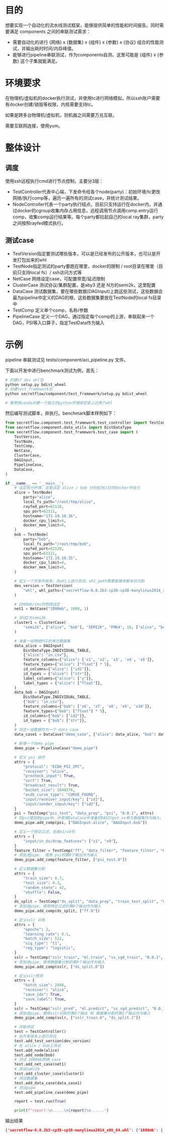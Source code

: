 # 目的

想要实现一个自动化的流水线测试框架，能够提供简单的性能和时间报告。同时需要满足 components 之间的串联测试需求：

- 需要自动化的进行 {网络} x {数据集} x {组件} x {参数} x {协议} 组合的性能测试，并输出耗时时间/内存峰值。
- 能够进行pipeline串联测试，作为components自测，这里可能是 {组件} x {参数} 这个子集就能满足。

# 环境要求

在物理机/虚拟机的docker执行测试，并使用tc进行网络模拟。所以ssh账户需要有docker创建/销毁等权限，内核需要支持tc。

如果是跨多台物理机/虚拟机，则机器之间需要万兆互联。

需要互联网连接，使用yum。

# 整体设计

## 调度

使用ssh远程执行cmd进行节点控制，主要分3层：

- TestController代表中心端，下发命令给各个node(party)：初始环境/tc更改网络/执行comp等，遍历一遍所有的测试case，并统计测试结果。
- NodeController代表一个party执行结点，目前只支持运行在docker内，并通过docker的cgroup收集内存占用信息，远程调用节点调用comp.entry运行comp，收集comp运行结果等。每个party都拉起自己的local ray集群，party之间按照rayfed模式执行。

## 测试case

- TestVersion指定要测试哪些版本，可以是已经发布的公开版本，也可以是开发打包出来的whl
- TestNode指定测试的party要跑在哪里，docker的限制 / root目录在哪里（目前只支持local fs）/ ssh访问方式等
- NetCase 网络设定case，可配置带宽/延迟限制
- ClusterCase 测试协议/集群配置，是aby3 还是 N方的semi2k，这里配置
- DataCase 测试数据集，要在哪些数据(DAGInput)上跑这些测试，这些数据会最为pipeline中定义的DAG的根，这些数据集要放在TestNode的local fs目录中
- TestComp 定义单个comp，名称/参数
- PipelineCase 定义一个DAG，通过指定每个comp的上游，串联起来一个DAG，PSI等入口算子，指定TestData作为输入

# 示例

pipeline 串联测试见 tests/component/aci_pipeline.py 文件。

下面以开发中进行benchmark测试为例，首先：

```bash
# 创建sf dev whl包
python setup.py bdist_wheel
# 创建test_framework包
python secretflow/component/test_framework/setup.py bdist_wheel

# 推荐用conda创建一个独立的python环境继安装上述两个whl
```

然后编写测试脚本，并执行。benchmark脚本样例如下：

```python
from secretflow.component.test_framework.test_controller import TestController
from secretflow.component.data_utils import DistDataType
from secretflow.component.test_framework.test_case import (
    TestVersion,
    TestNode,
    TestComp,
    NetCase,
    ClusterCase,
    DAGInput,
    PipelineCase,
    DataCase,
)

if __name__ == '__main__':
    # 设定执行环境，这里设定 alice / bob 分别在36/35的docker中执行
    alice = TestNode(
        party="alice",
        local_fs_path="/root/tmp/alice",
        rayfed_port=62110,
        spu_port=62111,
        hostname="172.19.10.36",
        docker_cpu_limit=4,
        docker_mem_limit=0,
    )
    bob = TestNode(
        party="bob",
        local_fs_path="/root/tmp/bob",
        rayfed_port=62120,
        spu_port=62121,
        hostname="172.19.10.35",
        docker_cpu_limit=4,
        docker_mem_limit=0,
    )

    # 定义一个开发中版本，在whl上进行测试，whl_path需要能被本脚本访问到
    dev_version = TestVersion(
        "whl", whl_paths=["secretflow-0.8.2b3-cp38-cp38-manylinux2014_x86_64.whl"]
    )

    # 1000mb/1ms的网络设定
    net1 = NetCase("1000mb", 1000, 1)

    # 测试2方semi2k
    cluster1 = ClusterCase(
        "semi2k", ["alice", "bob"], "SEMI2K", "FM64", 18, ["alice", "bob"]
    )

    # 准备一组喂给PSI的单方数据集
    data_alice = DAGInput(
        DistDataType.INDIVIDUAL_TABLE,
        {"alice": "in.csv"},
        feature_columns={"alice": ['x1', 'x2', 'x3', 'x4', 'x5']},
        feature_types={"alice": ["float"] * 5},
        id_columns={"alice": ["id1"]},
        id_types = {"alice": ["str"]},
        label_columns={"alice": ["y"]},
        label_types = {"alice": ["float"]},
    )
    data_bob = DAGInput(
        DistDataType.INDIVIDUAL_TABLE,
        {"bob": "in.csv"},
        feature_columns={"bob": ['x6', 'x7', 'x8', 'x9', 'x10']},
        feature_types={"bob": ["float"] * 5},
        id_columns={"bob": ["id2"]},
        id_types = {"bob": ["str"]},
    )
    # 将这一组数据作为一个 data case
    data_case1 = DataCase("demo_case", {"alice": data_alice, "bob": data_bob})

    # 新增一个demo pipe
    demo_pipe = PipelineCase("demo_pipe")

    # 定义 psi 组件
    attrs = {
        "protocol": "ECDH_PSI_2PC",
        "receiver": "alice",
        "precheck_input": True,
        "sort": True,
        "broadcast_result": True,
        "bucket_size": 1048576,
        "ecdh_curve_type": "CURVE_FOURQ",
        "input/receiver_input/key": ["id1"],
        "input/sender_input/key": ["id2"],
    }
    psi = TestComp("psi_test", "data_prep", "psi", "0.0.1", attrs)
    # 将psi增加到pipe中，并使用DataCase中准备的DAGInput.xx单方数据集作为输入，这里是整个DAG的起点
    demo_pipe.add_comp(psi, ["DAGInput.alice", "DAGInput.bob"])

    # 定义一个特征过滤，去掉x1/x9列
    attrs = {
        "input/in_ds/drop_features": ["x1", "x9"],
    }
    feature_filter = TestComp("ff", "data_filter", "feature_filter", "0.0.1", attrs)
    # 添加进pipe， 使用 psi的第0个输出作为输入
    demo_pipe.add_comp(feature_filter, ["psi_test.0"])

    # 定义数据集分割
    attrs = {
        "train_size": 0.7,
        "test_size": 0.3,
        "random_state": 42,
        "shuffle": False,
    }
    ds_split = TestComp("ds_split", "data_prep", "train_test_split", "0.0.1", attrs)
    # 添加进pipe，使用特征过滤的第0个输出作为输入
    demo_pipe.add_comp(ds_split, ["ff.0"])

    # 定义sslr 训练
    attrs = {
        "epochs": 2,
        "learning_rate": 0.1,
        "batch_size": 512,
        "sig_type": "t1",
        "reg_type": "logistic",
    }
    sslr = TestComp("sslr_train", "ml.train", "ss_sgd_train", "0.0.1", attrs)
    # 添加进pipe，使用数据集分割的第0个输出作为输入
    demo_pipe.add_comp(sslr, ["ds_split.0"])

    # 定义sslr预测
    attrs = {
        "batch_size": 2048,
        "receiver": "alice",
        "save_ids": True,
        "save_label": True,
    }
    sslr = TestComp("sslr_pred", "ml.predict", "ss_sgd_predict", "0.0.1", attrs)
    # 添加进pipe，使用sslr训练的第0个输出 和 数据集分割的第1个输出作为输入
    demo_pipe.add_comp(sslr, ["sslr_train.0", "ds_split.1"])

    # 开始测试
    test = TestController()
    # 在开发版本上进行测试
    test.add_test_version(dev_version)
    # 在 alice / bob上测试
    test.add_node(alice)
    test.add_node(bob)
    # 测试 1000mb网络 case
    test.add_net_case(net1)
    # 测试semi2k
    test.add_cluster_case(cluster1)
    # 测试数据集
    test.add_data_case(data_case1)
    # 测试pipe
    test.add_pipeline_case(demo_pipe)

    report = test.run(True)

    print(f"report:\n.....\n{report}\n......")


```

输出结果

```json
{'secretflow-0.8.2b3-cp38-cp38-manylinux2014_x86_64.whl': {'1000mb': {'semi2k': {'demo_case': {'demo_pipe': {'psi_test': BenchmarkRecord(test_name='psi_test', mem_peak=2.5462799072265625, run_time=2.102956533432007, status='finished'), 'ff': BenchmarkRecord(test_name='ff', mem_peak=2.5372543334960938, run_time=1.6035594940185547, status='finished'), 'ds_split': BenchmarkRecord(test_name='ds_split', mem_peak=2.5273590087890625, run_time=0.05517768859863281, status='finished'), 'sslr_train': BenchmarkRecord(test_name='sslr_train', mem_peak=3.2712364196777344, run_time=2.2352802753448486, status='finished'), 'sslr_pred': BenchmarkRecord(test_name='sslr_pred', mem_peak=2.873065948486328, run_time=1.009974479675293, status='finished')}}}}}}
```
